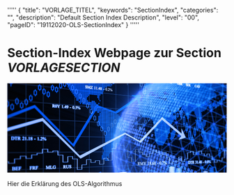 '''''
{
"title": "VORLAGE_TITEL",
"keywords": "SectionIndex",
"categories": "",
"description": "Default Section Index Description",
"level": "00",
"pageID": "19112020-OLS-SectionIndex"
}
'''''


<h1>Section-Index Webpage zur Section <i>VORLAGESECTION</i></h1>

![Regression-Banner](../imgs/2020-11-19-09-17-01.png)

Hier die Erklärung des OLS-Algorithmus